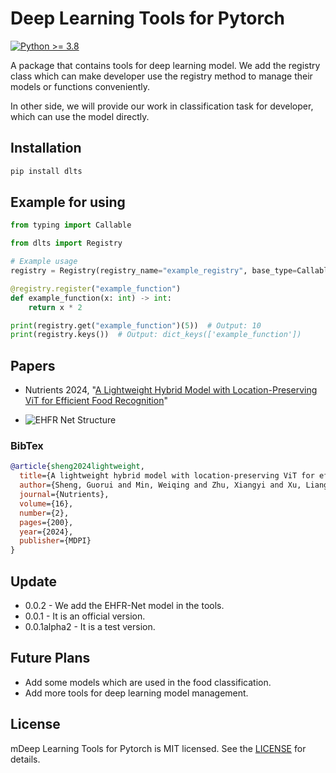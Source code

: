 # Deep Learning Tools for Pytorch

[![Python >= 3.8](https://img.shields.io/badge/python->=3.8-blue.svg)](https://www.python.org/downloads/release/)

A package that contains tools for deep learning model. We add the registry class which can make developer use the registry method
to manage their models or functions conveniently.

In other side, we will provide our work in classification task for developer, which can use the model directly.
## Installation

```bash
pip install dlts
```

## Example for using

```python
from typing import Callable

from dlts import Registry

# Example usage
registry = Registry(registry_name="example_registry", base_type=Callable)

@registry.register("example_function")
def example_function(x: int) -> int:
    return x * 2

print(registry.get("example_function")(5))  # Output: 10
print(registry.keys())  # Output: dict_keys(['example_function'])
```

## Papers
- Nutrients 2024, "[A Lightweight Hybrid Model with Location-Preserving ViT for
Efficient Food Recognition](https://ldu-iiplab.github.io/zh/publication/sheng-2024-lightweight/sheng-2024-lightweight.pdf)"

- ![EHFR Net Structure](doc/images/LP-ViT.jpg "本地图片示例")

### BibTex
```BibTex
@article{sheng2024lightweight,
  title={A lightweight hybrid model with location-preserving ViT for efficient food recognition},
  author={Sheng, Guorui and Min, Weiqing and Zhu, Xiangyi and Xu, Liang and Sun, Qingshuo and Yang, Yancun and Wang, Lili and Jiang, Shuqiang},
  journal={Nutrients},
  volume={16},
  number={2},
  pages={200},
  year={2024},
  publisher={MDPI}
}
```

## Update
- 0.0.2 - We add the EHFR-Net model in the tools.
- 0.0.1 - It is an official version.
- 0.0.1alpha2 - It is a test version.

## Future Plans
- Add some models which are used in the food classification.
- Add more tools for deep learning model management.

## License

mDeep Learning Tools for Pytorch is MIT licensed. See the [LICENSE](LICENSE) for details.

